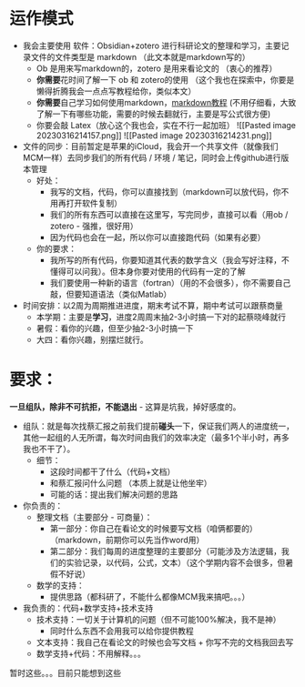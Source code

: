 # 运作模式

- 我会主要使用 软件：Obsidian+zotero 进行科研论文的整理和学习，主要记录文件的文件类型是 markdown （此文本就是markdown写的）
	- Ob 是用来写markdown的，zotero 是用来看论文的 （衷心的推荐）
	- **你需要**花时间了解一下 ob 和 zotero的使用 （这个我也在探索中，你要是懒得折腾我会一点点写教程给你，类似本文）
	- **你需要**自己学习如何使用markdown，[markdown教程](https://forum-zh.obsidian.md/t/topic/435) (不用仔细看，大致了解一下有哪些功能，需要的时候去翻就行，主要是写公式很方便)
	- 你要会敲 Latex（放心这个我也会，实在不行一起加班）
![[Pasted image 20230316214157.png]] ![[Pasted image 20230316214231.png]]
- 文件的同步：目前暂定是苹果的iCloud，我会开一个共享文件（就像我们MCM一样）去同步我们的所有代码 / 环境 / 笔记，同时会上传github进行版本管理
	- 好处：
		- 我写的文档，代码，你可以直接找到（markdown可以放代码，你不用再打开软件复制）
		- 我们的所有东西可以直接在这里写，写完同步，直接可以看（用ob / zotero - 强推，很好用）
		- 因为代码也会在一起，所以你可以直接跑代码（如果有必要）
	- 你的要求：
		- 我所写的所有代码，你要知道其代表的数学含义（我会写好注释，不懂得可以问我）。但本身你要对使用的代码有一定的了解
		- 我们要使用一种新的语言（fortran）（用的不会很多），你不需要自己敲，但要知道语法（类似Matlab）
- 时间安排：以2周为周期推进进度，期末考试不算，期中考试可以跟蔡商量
	- 本学期：主要是**学习**，进度2周周末抽2-3小时搞一下对的起蔡晓峰就行
	- 暑假：看你的兴趣，但至少抽2-3小时搞一下
	- 大四：看你兴趣，别摆烂就行。


# 要求：
**一旦组队，除非不可抗拒，不能退出** - 这算是坑我，掉好感度的。
- 组队：就是每次找蔡汇报之前我们提前**碰头**一下，保证我们两人的进度统一，其他一起组的人无所谓，每次时间由我们的效率决定（最多1个半小时，再多我也不干了）。
	- 细节：
		- 这段时间都干了什么（代码+文档）
		- 和蔡汇报问什么问题 （本质上就是让他坐牢）
		- 可能的话：提出我们解决问题的思路
- 你负责的：
	- 整理文档（主要部分 - 可商量）：
		- 第一部分：你自己在看论文的时候要写文档（咱俩都要的）（markdown，前期你可以先当作word用）
		- 第二部分：我们每周的进度整理的主要部分（可能涉及方法逻辑，我们的实验记录，以代码，公式，文本）（这个学期内容不会很多，但暑假不好说）
	 - 数学的支持：
		 - 提供思路（都科研了，不能什么都像MCM我来搞吧。。。）
- 我负责的：代码+数学支持+技术支持
	- 技术支持：一切关于计算机的问题（但不可能100%解决，我不是神）
		- 同时什么东西不会用我可以给你提供教程
	- 文本支持：我自己在看论文的时候也会写文档 + 你写不完的文档我回去写
	- 数学支持+代码：不用解释。。。


暂时这些。。。目前只能想到这些